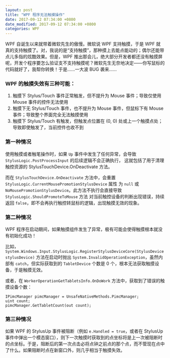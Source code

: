 ```yaml
---
layout: post
title: "WPF 程序无法触摸操作"
date: 2017-09-12 07:34:00 +0800
date_modified: 2017-09-12 07:34:00 +0800
categories: WPF
---
```


WPF 自诞生以来就带着微软先生的傲慢。微软说 WPF 支持触摸，于是 WPF 就真的支持触摸了。对，我说的是“支持触摸”，那种摸上去能点能动的；偶尔还能带点儿多指的炫酷效果。但是，WPF 推出那会儿，绝大部分开发者都还没有触摸屏呢，开发个程序要怎么验证支不支持触摸呢？微软先生无奈地决定——你写鼠标的代码就好了，我帮你转换！于是……一大波 BUG 袭来……

### WPF 的触摸失效有三种可能：

1. 触摸下 Stylus/Touch 事件正常触发，但不提升为 Mouse 事件；导致仅使用 Mouse 事件的控件无法使用
1. 触摸下无 Stylus/Touch 事件，也不提升为 Mouse 事件，但鼠标下有 Mouse 事件；导致整个界面完全无法触摸使用
1. 触摸下 Stylus/Touch 有触发，但触发点位置在 (0, 0) 处或上一个触摸点处；导致即使触发了，当前控件也收不到

### 第一种情况

使用触摸或者触笔操作时，如果 `Up` 事件中发生了任何异常，会导致 `StylusLogic.PostProcessInput` 的后续逻辑不会正确执行，
这就包括了用于清理触控资源的 StylusTouchDevice.OnDeactivate 方法。

而在 `StylusTouchDevice.OnDeactivate` 方法中，会重置 `StylusLogic.CurrentMousePromotionStylusDevice` 属性
为 `null` 或 `NoMousePromotionStylusDevice`。此方法不执行会直接导致 `StylusLogic.ShouldPromoteToMouse` 方法
对当前触控设备的判断出现错误，持续返回 `false`，即不会再执行触控转鼠标的逻辑，出现触摸无效的现象。

### 第二种情况

WPF 程序在启动期间，如果触摸组件发生了异常，极有可能会使得触摸根本就没有初始化成功！

比如，`System.Windows.Input.StylusLogic.RegisterStylusDeviceCore(StylusDevice stylusDevice)` 方法在启动时抛出 `System.InvalidOperationException`，虽然内部有 `catch`，但实际获取到的 `TabletDevice` 个数是 0 个，根本无法获取触摸设备，于是触摸无效。

或者，在 `WorkerOperationGetTabletsInfo.OnDoWork` 方法中，获取到了错误的触摸设备个数：

```CSharp
IPimcManager pimcManager = UnsafeNativeMethods.PimcManager;
uint count;
pimcManager.GetTabletCount(out count);
```

### 第三种情况

如果 WPF 的 StylusUp 事件被阻断（例如 `e.Handled = true`，或者在 StylusUp 事件中弹出一个模态窗口），则下一次触摸时获取到的点坐标将是上一次被阻断时的点坐标。于是，阻断后的第一次点击必将点钟之前点的那个点，而不管现在点中了什么。如果阻断时点在新窗口外，则几乎相当于触摸失效。

